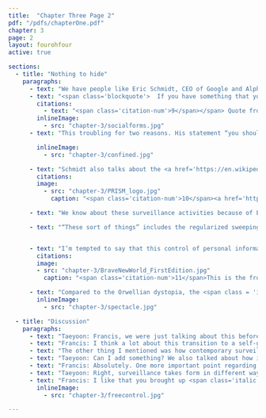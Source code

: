 ```yaml
---
title:  "Chapter Three Page 2"
pdf: "/pdfs/chapterOne.pdf"
chapter: 3
page: 2
layout: fourohfour
active: true

sections:
  - title: "Nothing to hide"
    paragraphs:
      - text: "We have people like Eric Schmidt, CEO of Google and Alphanet Inc., <a href='https://www.youtube.com/watch?v=A6e7wfDHzew' target='_blank'>saying</a> that privacy isn’t that important if you have nothing to hide."
      - text: "<span class='blockquote'>  If you have something that you don’t want anyone to know, maybe you shouldn’t be doing it in the first place. But if you really need that kind of privacy, the reality is that search engines including Google do retain this information for some time, and it’s important, for example, that we are all subject in the United States to the Patriot Act. It is possible that that information could be made available to the authorities. <span class='citation-num'>9</span></span>"
        citations:
          - text: "<span class='citation-num'>9</span></span> Quote from <a href='https://www.youtube.com/watch?v=A6e7wfDHzew'>a video interview</a> with CNBC in 2009. Also refer to Huffingtonpost, <a href='http://www.huffingtonpost.com/2009/12/07/google-ceo-on-privacy-if_n_383105.html ' target='_blank'>Google CEO On Privacy</a>: ‘If You Have Something You Don’t Want Anyone To Know, Maybe You Shouldn’t Be Doing It’ 3,18,2010 "
        inlineImage:
          - src: "chapter-3/socialforms.jpg"
      - text: "This troubling for two reasons. His statement “you shouldn’t be doing it in the first place” is a very unfair way of approaching the situation. What if you didn’t know your activity was illegal in the first place? Or what if your activity was legal at the time of execution, but the laws changed after the fact? What if it’s simply something personal or intimate that is no one else’s business? "

        inlineImage:
          - src: "chapter-3/confined.jpg"

      - text: "Schmidt also talks about the <a href='https://en.wikipedia.org/wiki/Patriot_Act' target='_blank'>USA Patriot Act</a>, enacted after September 11 attacks, which required companies to share their customers’ data with the U.S. government in case of a terrorist threat. In addition to this far-ranging legislation, there were many other secretive measures taken by the intelligence community to access private data (for instance, the President’s <a href='https://en.wikipedia.org/wiki/President%27s_Surveillance_Program' target='_blank'> Surveillance Program</a> and <a href='https://en.wikipedia.org/wiki/PRISM_(surveillance_program)' target='_blank'>PRISM</a>).<span class='citation-num'>10</span></span>"
        citations:
        image:
          - src: "chapter-3/PRISM_logo.jpg"
            caption: "<span class='citation-num'>10</span><a href='https://en.wikipedia.org/wiki/PRISM_(surveillance_program)'>PRISM</a>"

      - text: "We know about these surveillance activities because of Edward Snowden, a former employee of CIA who released classified information about the U.S. government’s activities. When asked about his reason for the leak in an interview, he <a href='https://www.theguardian.com/world/2013/jun/09/nsa-whistleblower-edward-snowden-why' target='_blank'> said</a> “I don’t want to live in a society that does these sort of things.”"

      - text: "“These sort of things” includes the regularized sweeping up of information on multiple levels of transaction in corporate and governmental institutions, both voluntarily and unwittingly. A giant vacuum cleaner that collects all possible information, all possible dirt, and keeps it in a giant freezer. PRISM, for example, gathers communications from several major US internet companies, raising new questions. Taken together, these measures have led to this transaction of data becoming the norm rather than the exception. If you’re not familiar with the history of domestic spying, especially from 2001 onward, there’s a really detailed <a href='https://www.eff.org/nsa-spying/timeline' target='_blank'>timeline</a> of what actually happened published by the Electronic Freedom Foundation. "


      - text: "I’m tempted to say that this control of personal information is new, but we know from the history of computing that cryptography and surveillance were central aims in the development of computers. These ideas remind us of George Orwell’s <a href='https://en.wikipedia.org/wiki/Nineteen_Eighty-Four'><span class = 'italic'>1984</span></a>, a world where there is one giant corporate state and no sense of privacy. However, our lived experience may be closer to <a href='https://en.wikipedia.org/wiki/Brave_New_World'><span class = 'italic'>Brave New World</span></a>, a novel by Aldous Huxley.<span class='citation-num'>11</span></span>"
        citations:
        image:
        - src: "chapter-3/BraveNewWorld_FirstEdition.jpg"
          caption: "<span class='citation-num'>11</span>This is the front cover art for the book Brave New World written by Aldous Huxley. The book cover art copyright is believed to belong to the publisher, Chatto and Windus (London), or the cover artist, Leslie Holland. First edition. From <a href='https://en.wikipedia.org/wiki/Brave_New_World#/media/File:BraveNewWorld_FirstEdition.jpg'>Wikipedia.org</a>"

      - text: "Compared to the Orwellian dystopia, the <span class = 'italic'>Brave New World</span> is a happy place. There is material abundance, music that never stops and a psychedelic substance called soma that everyone takes to feel happy. It’s a space without real feeling or critical thinking. But underneath the seamless neatness, there are tightly controlled codes of behavior enforced through involuntary participation in mutual surveillance. There’s much more we can discuss concerning current government surveillance and its relationship to a wider global politics. "
        inlineImage:
          - src: "chapter-3/spectacle.jpg"

  - title: "Discussion"
    paragraphs:
      - text: "Taeyoon: Francis, we were just talking about this before class. Would you like to share some thoughts?"
      - text: "Francis: I think a lot about this transition to a self-governing or self-regulation of behaviors, as if we are always being watched. This happened to me personally. I lived in China for a little bit where there is a lot of government surveillance – probably more than there is here. I remember every time I wrote an email or something, in the back of my mind I would wonder if I’m saying anything that could get me in trouble. So even if they weren’t watching me, the effects were still there."
      - text: "The other thing I mentioned was how contemporary surveillance can dissociate behaviors from the time period that they occur. For example, let’s say you do something that’s considered fine to do today. If it’s decided in the future that this act is unlawful, they could summon that particular data and use it against you in a totally different time."
      - text: "Taeyoon: Can I add something? We also talked about how it’s a privilege to say “I have nothing to hide.” One can say such thing only when they are in a socially and financially privileged place. Normalizing an assumption that one has ‘nothing to hide’ may cost the safety and dignity of others who are closer to risk. By enforcing this kind of transparency Eric Schmidt alludes to, you are actually oppressing another person."
      - text: "Francis: Absolutely. One more important point regarding surveillance relates to how pattern recognition, like AI and stuff, can impact what we might call precursor behaviors, or the actions that can lead to a person becoming under suspect. This happens all the time in China. China doesn’t want people politically organizing and protesting, right? So the behaviors that lead up to that are also suspect. So if you start talking in large groups on chat platforms, then they shut these down. Their thing with memes, apparently, is if they get transferred enough times they shut them off too because they don’t want the idea to propagate too far. So it keeps coming back to the precursor behaviors that lead to the actions they want to prevent, which increasingly also become illegal in a de facto sense of the matter."
      - text: "Taeyoon: Right, surveillance takes form in different ways. I am particularly interested in how this condition of surveillance affects the Average Joe or the Average Taeyoon."
      - text: "Francis: I like that you brought up <span class='italic'>Brave New World</span> earlier because that’s what I had in the back of my mind reading Deleuze’s essay. At the beginning of the piece, he talks about how society is controlled in a way that is very antithetical to the top-down authoritarian version in Orwell’s <span class = 'italic'>1984</span>. He was writing that around the time that <a href='https://en.wikipedia.org/wiki/B._F._Skinner' target='_open'>B.F. Skinner</a> was doing his operant conditioning experiments on pigeons, training pigeons to do certain things so that they get food. He called that experiment “behavior shaping.” In this brave new society, some people live these really luxurious lives but in another hidden part of the world, in the tropics, there are people doing all the hard work. The way he sort of works through that problem in the story is that from birth they’re conditioned to want to do that kind of work in the tropics. I think that is the most important point about this society of control. It’s not about the person who is your boss telling you what to do or making you do something, because they can make you want to do it. So it’s all about shaping your desires so that they conform to their own ends."
        inlineImage:
          - src: "chapter-3/freecontrol.jpg"

---
```

